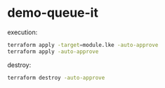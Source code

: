# demo-queue-it

execution:
```bash
terraform apply -target=module.lke -auto-approve
terraform apply -auto-approve
```


destroy:
```bash
terraform destroy -auto-approve
```
